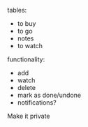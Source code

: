 tables: 
- to buy
- to go
- notes
- to watch

functionality:
- add
- watch
- delete
- mark as done/undone
- notifications?

Make it private 